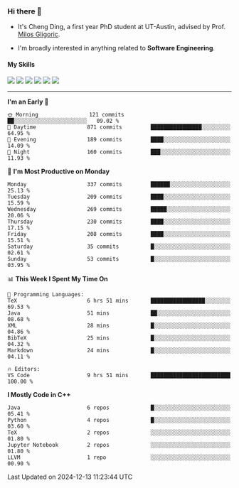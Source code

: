 ### Hi there 👋

* It's Cheng Ding, a first year PhD student at UT-Austin, advised by Prof. [Milos Gligoric](https://users.ece.utexas.edu/~gligoric/).

* I'm broadly interested in anything related to **Software Engineering**.

#### My Skills

![](https://img.shields.io/badge/C++-65318e?logo=cplusplus&logoColor=fff)
![](https://img.shields.io/badge/Python-3e74a2?logo=python&logoColor=fff)
![](https://img.shields.io/badge/C-5654a2?logo=c&logoColor=fff)
![](https://img.shields.io/badge/Go-00aaff?logo=go&logoColor=fff)
![](https://img.shields.io/badge/Docker-0088ff?logo=docker&logoColor=fff)
![](https://img.shields.io/badge/Apache-D22128?logo=apache&logoColor=fff)

---
<!--START_SECTION:waka-->
**I'm an Early 🐤** 

```text
🌞 Morning                121 commits         ██░░░░░░░░░░░░░░░░░░░░░░░   09.02 % 
🌆 Daytime                871 commits         ████████████████░░░░░░░░░   64.95 % 
🌃 Evening                189 commits         ████░░░░░░░░░░░░░░░░░░░░░   14.09 % 
🌙 Night                  160 commits         ███░░░░░░░░░░░░░░░░░░░░░░   11.93 % 
```
📅 **I'm Most Productive on Monday** 

```text
Monday                   337 commits         ██████░░░░░░░░░░░░░░░░░░░   25.13 % 
Tuesday                  209 commits         ████░░░░░░░░░░░░░░░░░░░░░   15.59 % 
Wednesday                269 commits         █████░░░░░░░░░░░░░░░░░░░░   20.06 % 
Thursday                 230 commits         ████░░░░░░░░░░░░░░░░░░░░░   17.15 % 
Friday                   208 commits         ████░░░░░░░░░░░░░░░░░░░░░   15.51 % 
Saturday                 35 commits          █░░░░░░░░░░░░░░░░░░░░░░░░   02.61 % 
Sunday                   53 commits          █░░░░░░░░░░░░░░░░░░░░░░░░   03.95 % 
```


📊 **This Week I Spent My Time On** 

```text
💬 Programming Languages: 
TeX                      6 hrs 51 mins       █████████████████░░░░░░░░   69.53 % 
Java                     51 mins             ██░░░░░░░░░░░░░░░░░░░░░░░   08.68 % 
XML                      28 mins             █░░░░░░░░░░░░░░░░░░░░░░░░   04.86 % 
BibTeX                   25 mins             █░░░░░░░░░░░░░░░░░░░░░░░░   04.32 % 
Markdown                 24 mins             █░░░░░░░░░░░░░░░░░░░░░░░░   04.11 % 

🔥 Editors: 
VS Code                  9 hrs 51 mins       █████████████████████████   100.00 % 
```

**I Mostly Code in C++** 

```text
Java                     6 repos             █░░░░░░░░░░░░░░░░░░░░░░░░   05.41 % 
Python                   4 repos             █░░░░░░░░░░░░░░░░░░░░░░░░   03.60 % 
TeX                      2 repos             ░░░░░░░░░░░░░░░░░░░░░░░░░   01.80 % 
Jupyter Notebook         2 repos             ░░░░░░░░░░░░░░░░░░░░░░░░░   01.80 % 
LLVM                     1 repo              ░░░░░░░░░░░░░░░░░░░░░░░░░   00.90 % 
```




 Last Updated on 2024-12-13 11:23:44 UTC
<!--END_SECTION:waka-->
